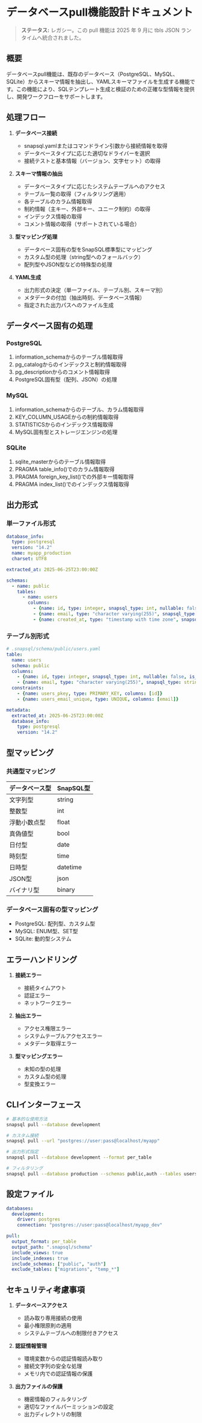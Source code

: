 # データベースpull機能設計ドキュメント

> **ステータス:** レガシー。この pull 機能は 2025 年 9 月に tbls JSON ランタイムへ統合されました。

## 概要

データベースpull機能は、既存のデータベース（PostgreSQL、MySQL、SQLite）からスキーマ情報を抽出し、YAMLスキーマファイルを生成する機能です。この機能により、SQLテンプレート生成と検証のための正確な型情報を提供し、開発ワークフローをサポートします。

## 処理フロー

1. **データベース接続**
   - snapsql.yamlまたはコマンドライン引数から接続情報を取得
   - データベースタイプに応じた適切なドライバーを選択
   - 接続テストと基本情報（バージョン、文字セット）の取得

2. **スキーマ情報の抽出**
   - データベースタイプに応じたシステムテーブルへのアクセス
   - テーブル一覧の取得（フィルタリング適用）
   - 各テーブルのカラム情報取得
   - 制約情報（主キー、外部キー、ユニーク制約）の取得
   - インデックス情報の取得
   - コメント情報の取得（サポートされている場合）

3. **型マッピング処理**
   - データベース固有の型をSnapSQL標準型にマッピング
   - カスタム型の処理（string型へのフォールバック）
   - 配列型やJSON型などの特殊型の処理

4. **YAML生成**
   - 出力形式の決定（単一ファイル、テーブル別、スキーマ別）
   - メタデータの付加（抽出時刻、データベース情報）
   - 指定された出力パスへのファイル生成

## データベース固有の処理

### PostgreSQL
1. information_schemaからのテーブル情報取得
2. pg_catalogからのインデックスと制約情報取得
3. pg_descriptionからのコメント情報取得
4. PostgreSQL固有型（配列、JSON）の処理

### MySQL
1. information_schemaからのテーブル、カラム情報取得
2. KEY_COLUMN_USAGEからの制約情報取得
3. STATISTICSからのインデックス情報取得
4. MySQL固有型とストレージエンジンの処理

### SQLite
1. sqlite_masterからのテーブル情報取得
2. PRAGMA table_info()でのカラム情報取得
3. PRAGMA foreign_key_list()での外部キー情報取得
4. PRAGMA index_list()でのインデックス情報取得

## 出力形式

### 単一ファイル形式
```yaml
database_info:
  type: postgresql
  version: "14.2"
  name: myapp_production
  charset: UTF8

extracted_at: 2025-06-25T23:00:00Z

schemas:
  - name: public
    tables:
      - name: users
        columns:
          - {name: id, type: integer, snapsql_type: int, nullable: false, is_primary_key: true}
          - {name: email, type: "character varying(255)", snapsql_type: string, nullable: false}
          - {name: created_at, type: "timestamp with time zone", snapsql_type: datetime, nullable: false}
```

### テーブル別形式
```yaml
# .snapsql/schema/public/users.yaml
table:
  name: users
  schema: public
  columns:
    - {name: id, type: integer, snapsql_type: int, nullable: false, is_primary_key: true}
    - {name: email, type: "character varying(255)", snapsql_type: string, nullable: false}
  constraints:
    - {name: users_pkey, type: PRIMARY_KEY, columns: [id]}
    - {name: users_email_unique, type: UNIQUE, columns: [email]}

metadata:
  extracted_at: 2025-06-25T23:00:00Z
  database_info:
    type: postgresql
    version: "14.2"
```

## 型マッピング

### 共通型マッピング
| データベース型 | SnapSQL型 |
|--------------|-----------|
| 文字列型 | string |
| 整数型 | int |
| 浮動小数点型 | float |
| 真偽値型 | bool |
| 日付型 | date |
| 時刻型 | time |
| 日時型 | datetime |
| JSON型 | json |
| バイナリ型 | binary |

### データベース固有の型マッピング
- PostgreSQL: 配列型、カスタム型
- MySQL: ENUM型、SET型
- SQLite: 動的型システム

## エラーハンドリング

1. **接続エラー**
   - 接続タイムアウト
   - 認証エラー
   - ネットワークエラー

2. **抽出エラー**
   - アクセス権限エラー
   - システムテーブルアクセスエラー
   - メタデータ取得エラー

3. **型マッピングエラー**
   - 未知の型の処理
   - カスタム型の処理
   - 型変換エラー

## CLIインターフェース

```bash
# 基本的な使用方法
snapsql pull --database development

# カスタム接続
snapsql pull --url "postgres://user:pass@localhost/myapp"

# 出力形式指定
snapsql pull --database development --format per_table

# フィルタリング
snapsql pull --database production --schemas public,auth --tables users,posts
```

## 設定ファイル

```yaml
databases:
  development:
    driver: postgres
    connection: "postgres://user:pass@localhost/myapp_dev"

pull:
  output_format: per_table
  output_path: ".snapsql/schema"
  include_views: true
  include_indexes: true
  include_schemas: ["public", "auth"]
  exclude_tables: ["migrations", "temp_*"]
```

## セキュリティ考慮事項

1. **データベースアクセス**
   - 読み取り専用接続の使用
   - 最小権限原則の適用
   - システムテーブルへの制限付きアクセス

2. **認証情報管理**
   - 環境変数からの認証情報読み取り
   - 接続文字列の安全な処理
   - メモリ内での認証情報の保護

3. **出力ファイルの保護**
   - 機密情報のフィルタリング
   - 適切なファイルパーミッションの設定
   - 出力ディレクトリの制限
